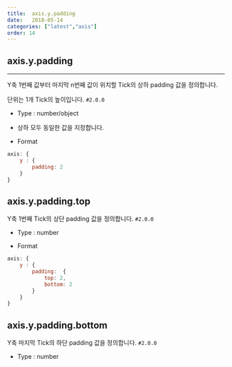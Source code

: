 ```yaml
---
title:  axis.y.padding
date:   2018-05-14
categories: ["latest","axis"]
order: 14
---
```


## axis.y.padding
---

Y축 1번째 값부터 마지막 n번째 값이 위치할 Tick의 상하 padding 값을 정의합니다.

단위는 1개 Tick의 높이입니다.
`#2.0.0`

* Type : number/object

* 상하 모두 동일한 값을 지정합니다.

* Format
```javascript
axis: {
    y : {
        padding: 2
    }
}
```

## axis.y.padding.top

Y축 1번째 Tick의 상단 padding 값을 정의합니다.
`#2.0.0`

* Type : number

* Format
```javascript
axis: {
    y : {
        padding:  {
            top: 2,
            bottom: 2
        }
    }
}
```

## axis.y.padding.bottom

Y축 마지막 Tick의 하단 padding 값을 정의합니다.
`#2.0.0`

* Type : number

